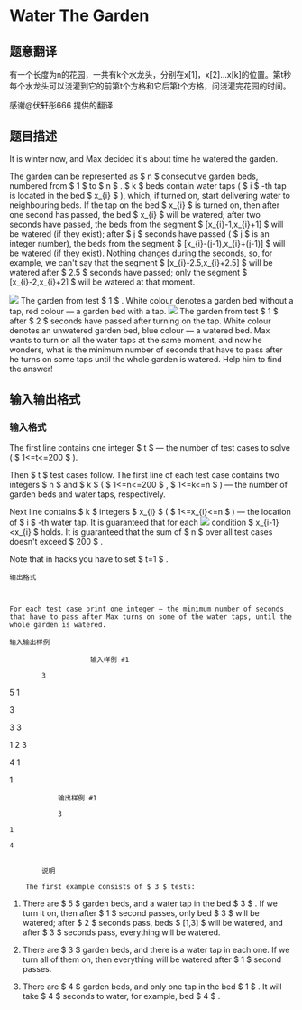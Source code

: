 # Water The Garden

## 题意翻译

有一个长度为n的花园，一共有k个水龙头，分别在x[1]，x[2]...x[k]的位置。第t秒每个水龙头可以浇灌到它的前第t个方格和它后第t个方格，问浇灌完花园的时间。

感谢@伏轩彤666 提供的翻译

## 题目描述

It is winter now, and Max decided it's about time he watered the garden.

The garden can be represented as $ n $ consecutive garden beds, numbered from $ 1 $ to $ n $ . $ k $ beds contain water taps ( $ i $ -th tap is located in the bed $ x_{i} $ ), which, if turned on, start delivering water to neighbouring beds. If the tap on the bed $ x_{i} $ is turned on, then after one second has passed, the bed $ x_{i} $ will be watered; after two seconds have passed, the beds from the segment $ [x_{i}-1,x_{i}+1] $ will be watered (if they exist); after $ j $ seconds have passed ( $ j $ is an integer number), the beds from the segment $ [x_{i}-(j-1),x_{i}+(j-1)] $ will be watered (if they exist). Nothing changes during the seconds, so, for example, we can't say that the segment $ [x_{i}-2.5,x_{i}+2.5] $ will be watered after $ 2.5 $ seconds have passed; only the segment $ [x_{i}-2,x_{i}+2] $ will be watered at that moment.

![](https://cdn.luogu.com.cn/upload/vjudge_pic/CF920A/13bc7cf6794d83f150515b3ef05c019c5a177edb.png) The garden from test $ 1 $ . White colour denotes a garden bed without a tap, red colour — a garden bed with a tap. ![](https://cdn.luogu.com.cn/upload/vjudge_pic/CF920A/7701b634db65a2b1523162fa68f6ca25374deecc.png) The garden from test $ 1 $ after $ 2 $ seconds have passed after turning on the tap. White colour denotes an unwatered garden bed, blue colour — a watered bed. Max wants to turn on all the water taps at the same moment, and now he wonders, what is the minimum number of seconds that have to pass after he turns on some taps until the whole garden is watered. Help him to find the answer!

## 输入输出格式

### 输入格式

The first line contains one integer $ t $ — the number of test cases to solve ( $ 1<=t<=200 $ ).

Then $ t $ test cases follow. The first line of each test case contains two integers $ n $ and $ k $ ( $ 1<=n<=200 $ , $ 1<=k<=n $ ) — the number of garden beds and water taps, respectively.

Next line contains $ k $ integers $ x_{i} $ ( $ 1<=x_{i}<=n $ ) — the location of $ i $ -th water tap. It is guaranteed that for each ![](https://cdn.luogu.com.cn/upload/vjudge_pic/CF920A/2023391807a0506d9aa6b2ab3f46eb89dee16074.png) condition $ x_{i-1}<x_{i} $ holds. It is guaranteed that the sum of $ n $ over all test cases doesn't exceed $ 200 $ .

Note that in hacks you have to set $ t=1 $ .

    输出格式

    

    For each test case print one integer — the minimum number of seconds that have to pass after Max turns on some of the water taps, until the whole garden is watered.

    输入输出样例

                        输入样例 #1

            3

5 1

3

3 3

1 2 3

4 1

1


```
            输出样例 #1

            3

1

4


```
            

            说明

        The first example consists of $ 3 $ tests:

1. There are $ 5 $ garden beds, and a water tap in the bed $ 3 $ . If we turn it on, then after $ 1 $ second passes, only bed $ 3 $ will be watered; after $ 2 $ seconds pass, beds $ [1,3] $ will be watered, and after $ 3 $ seconds pass, everything will be watered.

2. There are $ 3 $ garden beds, and there is a water tap in each one. If we turn all of them on, then everything will be watered after $ 1 $ second passes.

3. There are $ 4 $ garden beds, and only one tap in the bed $ 1 $ . It will take $ 4 $ seconds to water, for example, bed $ 4 $ .

    

    

<!--  -->

